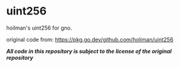 # uint256

hoilman's uint256 for gno.

original code from: https://pkg.go.dev/github.com/holiman/uint256

_**All code in this repository is subject to the license of the original repository**_
